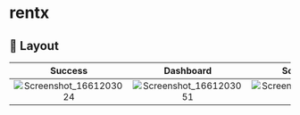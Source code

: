 # rentx
## 🧧 Layout
|Success|Dashboard|Scheduling|Details|
|:---:|:---:|:---:|:---:|
|![Screenshot_1661203024](https://user-images.githubusercontent.com/51330232/186021349-1ac5479a-965e-4622-b44f-f84b52e6d644.png)|![Screenshot_1661203051](https://user-images.githubusercontent.com/51330232/186021354-dd691ea9-7411-47dd-af4f-c1c1cd723bd8.png)|![Screenshot_1661203073](https://user-images.githubusercontent.com/51330232/186021356-c14468d1-1595-4bd0-bbc4-0d6a8d1cff4a.png)|![Screenshot_1661203090](https://user-images.githubusercontent.com/51330232/186021358-8ee83e0c-4c91-4d00-9b1f-2cb3bd7e5332.png)|
